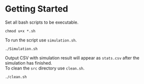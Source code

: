 # Getting Started
Set all bash scripts to be executable.
```aidl
chmod u+x *.sh
```
To run the script use `simulation.sh`.
```aidl
./Simulation.sh
```
Output CSV with simulation result will appear as `stats.csv` after the simulation has finished.  
To clean the `src` directory use `clean.sh`.
```aidl
./clean.sh
```
